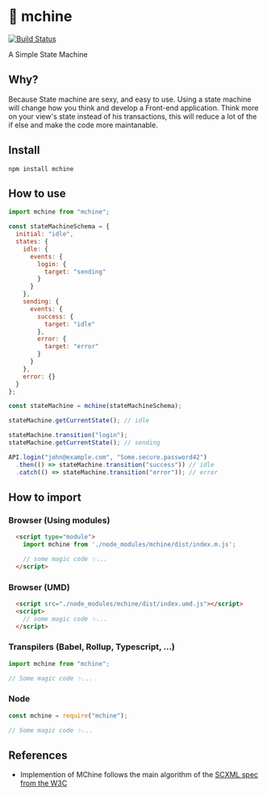# 🎲 mchine 

[![Build Status](https://travis-ci.org/HenriqueLimas/mchine.svg?branch=master)](https://travis-ci.org/HenriqueLimas/mchine)

A Simple State Machine

## Why?

Because State machine are sexy, and easy to use. Using a state machine will change how you think and develop
a Front-end application. Think more on your view's state instead of his transactions, this will reduce
a lot of the if else and make the code more maintanable.

## Install

```
npm install mchine
```

## How to use

```js
import mchine from "mchine";

const stateMachineSchema = {
  initial: "idle",
  states: {
    idle: {
      events: {
        login: {
          target: "sending"
        }
      }
    },
    sending: {
      events: {
        success: {
          target: "idle"
        },
        error: {
          target: "error"
        }
      }
    },
    error: {}
  }
};

const stateMachine = mchine(stateMachineSchema);

stateMachine.getCurrentState(); // idle

stateMachine.transition("login");
stateMachine.getCurrentState(); // sending

API.login("john@example.com", "Some.secure.password42")
  .then(() => stateMachine.transition("success")) // idle
  .catch(() => stateMachine.transition("error")); // error
```

## How to import

### Browser (Using modules)

```html
  <script type="module">
    import mchine from './node_modules/mchine/dist/index.m.js';

    // some magic code ✨...
  </script>
```

### Browser (UMD)

```html
  <script src="./node_modules/mchine/dist/index.umd.js"></script>
  <script>
    // some magic code ✨...
  </script>
```

### Transpilers (Babel, Rollup, Typescript, ...)

```js
import mchine from "mchine";

// Some magic code ✨...
```

### Node

```js
const mchine = require("mchine");

// Some magic code ✨...
```

## References

- Implemention of MChine follows the main algorithm of the [SCXML spec from the W3C](https://www.w3.org/TR/scxml/#invoke)
